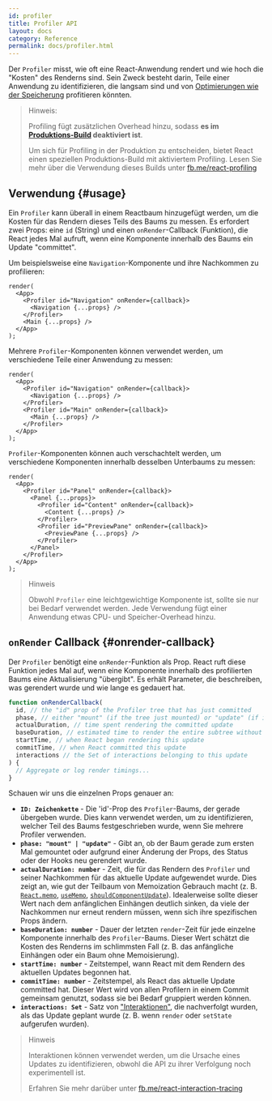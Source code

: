 ```yaml
---
id: profiler
title: Profiler API
layout: docs
category: Reference
permalink: docs/profiler.html
---
```


Der `Profiler` misst, wie oft eine React-Anwendung rendert und wie hoch die "Kosten" des Renderns sind. Sein Zweck besteht darin, Teile einer Anwendung zu identifizieren, die langsam sind und von [Optimierungen wie der Speicherung](/docs/hooks-faq.html#how-to-memoize-calculations) profitieren könnten.

> Hinweis:
>
> Profiling fügt zusätzlichen Overhead hinzu, sodass **es im [Produktions-Build](/docs/optimizing-performance.html#use-the-production-build) deaktiviert ist**.
> 
> Um sich für Profiling in der Produktion zu entscheiden, bietet React einen speziellen Produktions-Build mit aktiviertem Profiling. Lesen Sie mehr über die Verwendung dieses Builds unter [fb.me/react-profiling](https://fb.me/react-profiling)

## Verwendung {#usage}

Ein `Profiler` kann überall in einem Reactbaum hinzugefügt werden, um die Kosten für das Rendern dieses Teils des Baums zu messen. Es erfordert zwei Props: eine `id` (String) und einen `onRender`-Callback (Funktion), die React jedes Mal aufruft, wenn eine Komponente innerhalb des Baums ein Update "committet".

Um beispielsweise eine `Navigation`-Komponente und ihre Nachkommen zu profilieren:

```js{3}
render(
  <App>
    <Profiler id="Navigation" onRender={callback}>
      <Navigation {...props} />
    </Profiler>
    <Main {...props} />
  </App>
);
```

Mehrere `Profiler`-Komponenten können verwendet werden, um verschiedene Teile einer Anwendung zu messen:

```js{3,6}
render(
  <App>
    <Profiler id="Navigation" onRender={callback}>
      <Navigation {...props} />
    </Profiler>
    <Profiler id="Main" onRender={callback}>
      <Main {...props} />
    </Profiler>
  </App>
);
```

`Profiler`-Komponenten können auch verschachtelt werden, um verschiedene Komponenten innerhalb desselben Unterbaums zu messen:

```js{3,5,8}
render(
  <App>
    <Profiler id="Panel" onRender={callback}>
      <Panel {...props}>
        <Profiler id="Content" onRender={callback}>
          <Content {...props} />
        </Profiler>
        <Profiler id="PreviewPane" onRender={callback}>
          <PreviewPane {...props} />
        </Profiler>
      </Panel>
    </Profiler>
  </App>
);
```

> Hinweis
>
> Obwohl `Profiler` eine leichtgewichtige Komponente ist, sollte sie nur bei Bedarf verwendet werden. Jede Verwendung fügt einer Anwendung etwas CPU- und Speicher-Overhead hinzu.

## `onRender` Callback {#onrender-callback}

Der `Profiler` benötigt eine `onRender`-Funktion als Prop.
React ruft diese Funktion jedes Mal auf, wenn eine Komponente innerhalb des profilierten Baums eine Aktualisierung "übergibt".
Es erhält Parameter, die beschreiben, was gerendert wurde und wie lange es gedauert hat.

```js
function onRenderCallback(
  id, // the "id" prop of the Profiler tree that has just committed
  phase, // either "mount" (if the tree just mounted) or "update" (if it re-rendered)
  actualDuration, // time spent rendering the committed update
  baseDuration, // estimated time to render the entire subtree without memoization
  startTime, // when React began rendering this update
  commitTime, // when React committed this update
  interactions // the Set of interactions belonging to this update
) {
  // Aggregate or log render timings...
}
```

Schauen wir uns die einzelnen Props genauer an:

* **`ID: Zeichenkette`** -
Die 'id'-Prop des `Profiler`-Baums, der gerade übergeben wurde.
Dies kann verwendet werden, um zu identifizieren, welcher Teil des Baums festgeschrieben wurde, wenn Sie mehrere Profiler verwenden.
* **`phase: "mount" | "update"`** -
Gibt an, ob der Baum gerade zum ersten Mal gemountet oder aufgrund einer Änderung der Props, des Status oder der Hooks neu gerendert wurde.
* **`actualDuration: number`** -
Zeit, die für das Rendern des `Profiler` und seiner Nachkommen für das aktuelle Update aufgewendet wurde.
Dies zeigt an, wie gut der Teilbaum von Memoization Gebrauch macht (z. B. [`React.memo`](/docs/react-api.html#reactmemo), [`useMemo`](/docs/hooks-reference.html#usememo), [`shouldComponentUpdate`](/docs/hooks-faq.html#how-do-i-implement-shouldcomponentupdate)).
Idealerweise sollte dieser Wert nach dem anfänglichen Einhängen deutlich sinken, da viele der Nachkommen nur erneut rendern müssen, wenn sich ihre spezifischen Props ändern.
* **`baseDuration: number`** -
Dauer der letzten `render`-Zeit für jede einzelne Komponente innerhalb des `Profiler`-Baums.
Dieser Wert schätzt die Kosten des Renderns im schlimmsten Fall (z. B. das anfängliche Einhängen oder ein Baum ohne Memoisierung).
* **`startTime: number`** -
Zeitstempel, wann React mit dem Rendern des aktuellen Updates begonnen hat.
* **`commitTime: number`** -
Zeitstempel, als React das aktuelle Update committed hat.
Dieser Wert wird von allen Profilern in einem Commit gemeinsam genutzt, sodass sie bei Bedarf gruppiert werden können.
* **`interactions: Set`** -
Satz von ["Interaktionen"](https://fb.me/react-interaction-tracing), die nachverfolgt wurden, als das Update geplant wurde (z. B. wenn `render` oder `setState` aufgerufen wurden).

> Hinweis
>
> Interaktionen können verwendet werden, um die Ursache eines Updates zu identifizieren, obwohl die API zu ihrer Verfolgung noch experimentell ist.
>
> Erfahren Sie mehr darüber unter [fb.me/react-interaction-tracing](https://fb.me/react-interaction-tracing)
